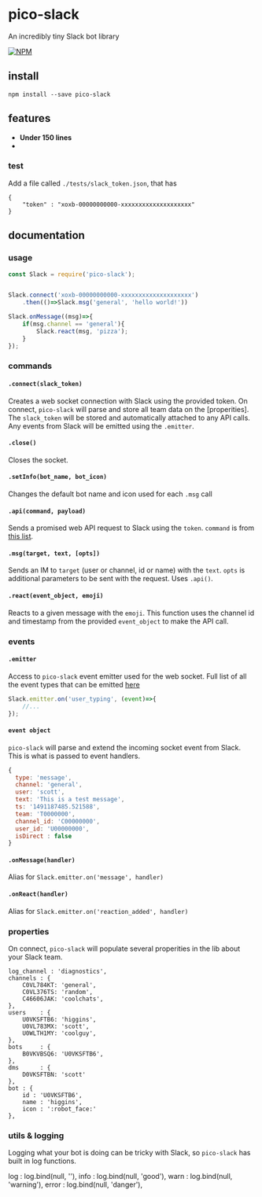 # pico-slack
An incredibly tiny Slack bot library

[![NPM](https://nodei.co/npm/pico-slack.png)](https://nodei.co/npm/pico-slack/)

## install

```
npm install --save pico-slack
```


## features

- **Under 150 lines**
-



### test
Add a file called `./tests/slack_token.json`, that has
```
{
	"token" : "xoxb-00000000000-xxxxxxxxxxxxxxxxxxxx"
}
```



## documentation

### usage

```javascript
const Slack = require('pico-slack');


Slack.connect('xoxb-00000000000-xxxxxxxxxxxxxxxxxxxx')
	.then(()=>Slack.msg('general', 'hello world!'))

Slack.onMessage((msg)=>{
	if(msg.channel == 'general'){
		Slack.react(msg, 'pizza');
	}
});
```

### commands

#### `.connect(slack_token)`
Creates a web socket connection with Slack using the provided token. On connect, `pico-slack` will parse and store all team data on the [properities]. The `slack_token` will be stored and automatically attached to any API calls. Any events from Slack will be emitted using the `.emitter`.

#### `.close()`
Closes the socket.

#### `.setInfo(bot_name, bot_icon)`
Changes the default bot name and icon used for each `.msg` call


#### `.api(command, payload)`
Sends a promised web API request to Slack using the `token`. `command` is from [this list](https://api.slack.com/methods).


#### `.msg(target, text, [opts])`
Sends an IM to `target` (user or channel, id or name) with the `text`. `opts` is additional parameters to be sent with the request. Uses `.api()`.

#### `.react(event_object, emoji)`
Reacts to a given message with the `emoji`. This function uses the channel id and timestamp from the provided `event_object` to make the API call.


### events

#### `.emitter`
Access to `pico-slack` event emitter used for the web socket. Full list of all the event types that can be emitted [here](https://api.slack.com/events)

```javascript
Slack.emitter.on('user_typing', (event)=>{
	//...
});
```

#### `event object`
`pico-slack` will parse and extend the incoming socket event from Slack. This is what is passed to event handlers.

```javascript
{
  type: 'message',
  channel: 'general',
  user: 'scott',
  text: 'This is a test message',
  ts: '1491187485.521588',
  team: 'T0000000',
  channel_id: 'C00000000',
  user_id: 'U00000000',
  isDirect : false
}
```

#### `.onMessage(handler)`
Alias for `Slack.emitter.on('message', handler)`


#### `.onReact(handler)`
Alias for `Slack.emitter.on('reaction_added', handler)`


### properties
On connect, `pico-slack` will populate several properities in the lib about your Slack team.

```
log_channel : 'diagnostics',
channels : {
	C0VL784KT: 'general',
	C0VL376TS: 'random',
	C46606JAK: 'coolchats',
},
users    : {
	U0VKSFTB6: 'higgins',
	U0VL783MX: 'scott',
	U0WLTH1MY: 'coolguy',
},
bots     : {
	B0VKVBSQ6: 'U0VKSFTB6',
},
dms      : {
	D0VKSFTBN: 'scott'
},
bot : {
	id : 'U0VKSFTB6',
	name : 'higgins',
	icon : ':robot_face:'
},
```


### utils & logging
Logging what your bot is doing can be tricky with Slack, so `pico-slack` has built in log functions.

log : log.bind(null, ''),
info : log.bind(null, 'good'),
warn : log.bind(null, 'warning'),
error : log.bind(null, 'danger'),


